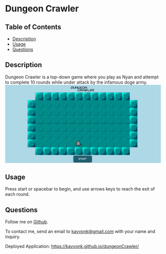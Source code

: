 # Dungeon Crawler

## Table of Contents
* [Description](#description)
* [Usage](#usage)
* [Questions](#questions)

## Description
Dungeon Crawler is a top-down game where you play as Nyan and attempt to complete 10 rounds while under attack by the infamous doge army.
![MainThumbnail](./image/dungeonCrawlerThumbnail.PNG)


## Usage
Press start or spacebar to begin, and use arrows keys to reach the exit of each round.

## Questions
Follow me on [Github](https://github.com/Kayvonk).

To contact me, send an email to kayvonk@gmail.com with your name and inquiry.

Deployed Application: https://kayvonk.github.io/dungeonCrawler/